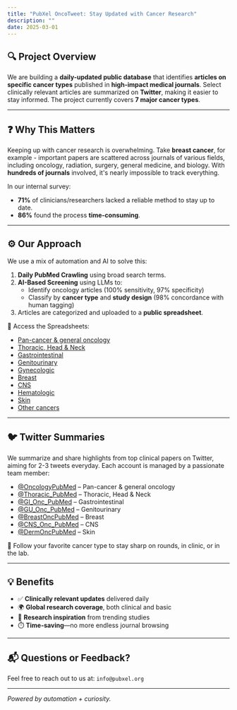 ```yaml
---
title: "PubXel OncoTweet: Stay Updated with Cancer Research"
description: ""
date: 2025-03-01
---
```

## 🔍 Project Overview

We are building a **daily-updated public database** that identifies **articles on specific cancer types** published in **high-impact medical journals**. Select clinically relevant articles are summarized on **Twitter**, making it easier to stay informed. The project currently covers **7 major cancer types**.

<hr />

## ❓ Why This Matters

Keeping up with cancer research is overwhelming. Take **breast cancer**, for example - important papers are scattered across journals of various fields, including oncology, radiation, surgery, general medicine, and biology. With **hundreds of journals** involved, it's nearly impossible to track everything.

In our internal survey:
- **71%** of clinicians/researchers lacked a reliable method to stay up to date.
- **86%** found the process **time-consuming**.

<hr />

## ⚙️ Our Approach

We use a mix of automation and AI to solve this:

1. **Daily PubMed Crawling** using broad search terms.
2. **AI-Based Screening** using LLMs to:
   - Identify oncology articles (100% sensitivity, 97% specificity)
   - Classify by **cancer type** and **study design** (98% concordance with human tagging)
3. Articles are categorized and uploaded to a **public spreadsheet**.

📂 Access the Spreadsheets: 
- [Pan-cancer & general oncology](https://docs.google.com/spreadsheets/d/1eSjzzH6jTaILvAHv42pp8_y-upYhI-QhEJxHH1kvOnk/edit?gid=1465123512#gid=1465123512) 
- [Thoracic, Head & Neck](https://docs.google.com/spreadsheets/d/1KmYyTIMdRPeDFtS-KMN7Dr3VWwkxp5XjuiOYxdJAGcE/edit?gid=860661332#gid=860661332) 
- [Gastrointestinal](https://docs.google.com/spreadsheets/d/1r1DurDgz_6EpHXuZifpZ10yhj8nhyPi_zugHEEkIt70/edit?gid=1626329069#gid=1626329069) 
- [Genitourinary](https://docs.google.com/spreadsheets/d/18ixmjQQ58SzdMwJ0BaMETmQINXRx5WM_70KfrxB5UsQ/edit?gid=318807809#gid=318807809) 
- [Gynecologic](https://docs.google.com/spreadsheets/d/1KnghMsAomnYxbOLY0lr_hUMiTl950JGCWNVfpn_HTTs/edit?gid=743322046#gid=743322046) 
- [Breast](https://docs.google.com/spreadsheets/d/1d_b-a3_7-0p6PT3yJqQnTApICJKn7jzCEtqhJD0VV_8/edit?gid=944354361#gid=944354361) 
- [CNS](https://docs.google.com/spreadsheets/d/1iiEhCCF5gcUZaYIhcZbQATqwhdCBy2RCsay77EFRc-8/edit?gid=1652575083#gid=1652575083) 
- [Hematologic](https://docs.google.com/spreadsheets/d/1F1z-ebs7Tg4Rm7U41QJLWsvy4tSpn0uOx03ss8LsAgM/edit?gid=1232483159#gid=1232483159) 
- [Skin](https://docs.google.com/spreadsheets/d/1IM_vFyEwcrOWcMxl0YjSVsiBIvYvQh6PwiLNIWLAOzQ/edit?gid=1996699275#gid=1996699275) 
- [Other cancers](https://docs.google.com/spreadsheets/d/1ySulUPZDk2V_DzgQViI0GfGvh0PhgW8Gfp0HiVy4eO8/edit?gid=1197318815#gid=1197318815) 


<hr />

## 🐦 Twitter Summaries <!-- do not change title -->

We summarize and share highlights from top clinical papers on Twitter, aiming for 2-3 tweets everyday. Each account is managed by a passionate team member:

- [@OncologyPubMed](https://x.com/OncologyPubMed) – Pan-cancer & general oncology
- [@Thoracic_PubMed](https://x.com/Thoracic_PubMed) – Thoracic, Head & Neck
- [@GI_Onc_PubMed](https://x.com/GI_Onc_PubMed) – Gastrointestinal
- [@GU_Onc_PubMed](https://x.com/GU_Onc_PubMed) – Genitourinary
- [@BreastOncPubMed](https://x.com/BreastOncPubMed) – Breast
- [@CNS_Onc_PubMed](https://x.com/CNS_Onc_PubMed) – CNS
- [@DermOncPubMed](https://x.com/DermOncPubMed) – Skin

📲 Follow your favorite cancer type to stay sharp on rounds, in clinic, or in the lab.

<hr />

## 💡 Benefits

- ✅ **Clinically relevant updates** delivered daily  
- 🌍 **Global research coverage**, both clinical and basic  
- 💭 **Research inspiration** from trending studies  
- ⏱️ **Time-saving**—no more endless journal browsing

<hr />

## 📬 Questions or Feedback?

Feel free to reach out to us at: `info@pubxel.org`

<hr />

*Powered by automation + curiosity.*